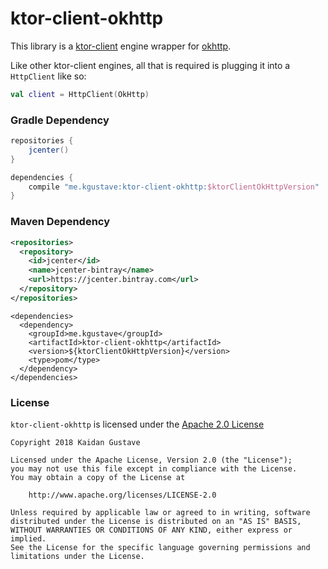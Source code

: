 # ktor-client-okhttp

This library is a [ktor-client](https://ktor.io/) engine wrapper
for [okhttp](https://github.com/square/okhttp).

Like other ktor-client engines, all that is required is plugging it into
a `HttpClient` like so:

```kotlin
val client = HttpClient(OkHttp)
```

### Gradle Dependency

```gradle
repositories {
    jcenter()
}

dependencies {
    compile "me.kgustave:ktor-client-okhttp:$ktorClientOkHttpVersion"
}
```

### Maven Dependency

```xml
<repositories>
  <repository>
    <id>jcenter</id>
    <name>jcenter-bintray</name>
    <url>https://jcenter.bintray.com</url>
  </repository>
</repositories>
```

```maven
<dependencies>
  <dependency>
    <groupId>me.kgustave</groupId>
    <artifactId>ktor-client-okhttp</artifactId>
    <version>${ktorClientOkHttpVersion}</version>
    <type>pom</type>
  </dependency>
</dependencies>
```

### License

`ktor-client-okhttp` is licensed under the [Apache 2.0 License](https://github.com/Shengaero/ktor-client-okhttp/tree/master/LICENSE)

```
Copyright 2018 Kaidan Gustave

Licensed under the Apache License, Version 2.0 (the "License");
you may not use this file except in compliance with the License.
You may obtain a copy of the License at

    http://www.apache.org/licenses/LICENSE-2.0

Unless required by applicable law or agreed to in writing, software
distributed under the License is distributed on an "AS IS" BASIS,
WITHOUT WARRANTIES OR CONDITIONS OF ANY KIND, either express or implied.
See the License for the specific language governing permissions and
limitations under the License.
```
